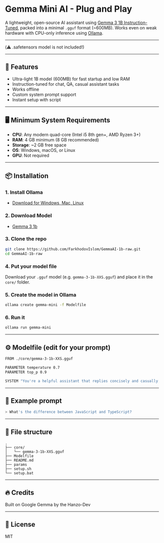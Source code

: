 # Gemma Mini AI - Plug and Play

A lightweight, open-source AI assistant using [Gemma 3 1B Instruction-Tuned](https://pixeldrain.com/u/pM9qtTWJ), packed into a minimal `.gguf` format (~600MB). Works even on weak hardware with CPU-only inference using [Ollama](https://ollama.com/).

---
(⚠️ .safetensors model is not included!)

---

## 🚀 Features
- Ultra-light 1B model (600MB) for fast startup and low RAM
- Instruction-tuned for chat, QA, casual assistant tasks
- Works offline
- Custom system prompt support
- Instant setup with script

---

## 🖥 Minimum System Requirements
- **CPU**: Any modern quad-core (Intel i5 8th gen+, AMD Ryzen 3+)
- **RAM**: 4 GB minimum (8 GB recommended)
- **Storage**: ~2 GB free space
- **OS**: Windows, macOS, or Linux
- **GPU**: Not required

---

## 📦 Installation

### 1. Install Ollama
- [Download for Windows, Mac, Linux](https://ollama.com/download)

### 2. Download Model
- [Gemma 3 1b](https://pixeldrain.com/u/pM9qtTWJ)

### 3. Clone the repo
```bash
git clone https://github.com/FarkhodovIslom/GemmaAI-1b-raw.git
cd GemmaAI-1b-raw
```

### 4. Put your model file
Download your `.gguf` model (e.g. `gemma-3-1b-XXS.gguf`) and place it in the `core/` folder.

### 5. Create the model in Ollama
```bash
ollama create gemma-mini -f Modelfile
```

### 6. Run it
```bash
ollama run gemma-mini
```

---

## ⚙️ Modelfile (edit for your prompt)
```bash
FROM ./core/gemma-3-1b-XXS.gguf

PARAMETER temperature 0.7
PARAMETER top_p 0.9

SYSTEM "You're a helpful assistant that replies concisely and casually, with a touch of humor."
```

---

## 🧪 Example prompt
```bash
> What's the difference between JavaScript and TypeScript?
```

---

## 📁 File structure
```
.
├── core/
│   └── gemma-3-1b-XXS.gguf
├── Modelfile
├── README.md
├── params
├── setup.sh
└── setup.bat
```

---

## 🔥 Credits
Built on Google Gemma by the Hanzo-Dev

---

## 🤝 License
MIT
